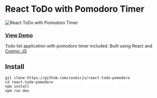 # React ToDo with Pomodoro Timer
![React ToDo with Pomodoro Timer](https://cosmic-s3.imgix.net/96f053a0-013f-11e8-88be-b7a46e521905-react-pomodoro.png?w=1200)
### [View Demo](https://cosmicjs.com/apps/react-todo-pomodoro)
Todo list application with pomodoro timer included.  Built using React and [Cosmic JS](https://cosmicjs.com)

## Install
``` 
git clone https://github.com/cosmicjs/react-todo-pomodoro
cd react-todo-pomodoro
npm install
npm run dev
```

